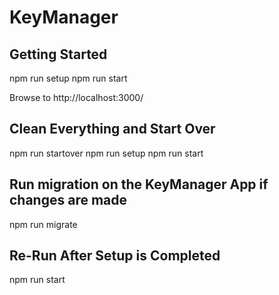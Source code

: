 # KeyManager

## Getting Started

npm run setup
npm run start

Browse to http://localhost:3000/

## Clean Everything and Start Over

npm run startover
npm run setup
npm run start

## Run migration on the KeyManager App if changes are made

npm run migrate

## Re-Run After Setup is Completed

npm run start
